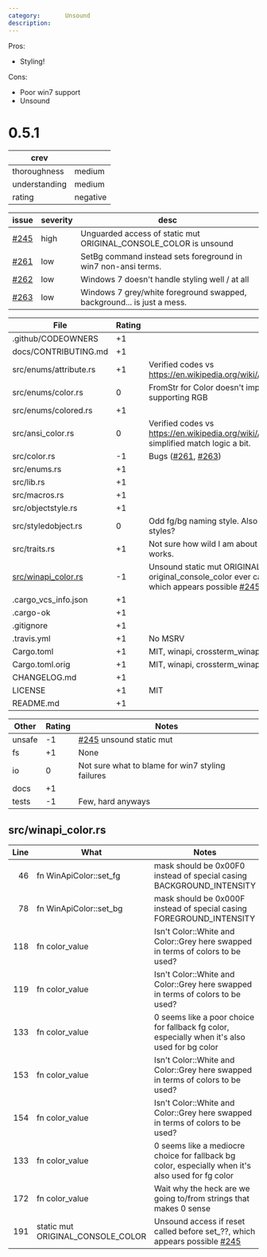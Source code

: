 ```yaml
---
category:       Unsound
description:    
---
```


Pros:
* Styling!

Cons:
* Poor win7 support
* Unsound

0.5.1
=====
| crev          |   |
| ------------- |---|
| thoroughness  | medium
| understanding | medium
| rating        | negative

| issue | severity  | desc |
| ----- | --------- | ---- |
| [#245]| high      | Unguarded access of static mut ORIGINAL_CONSOLE_COLOR is unsound
| [#261]| low       | SetBg command instead sets foreground in win7 non-ansi terms.
| [#262]| low       | Windows 7 doesn't handle styling well / at all
| [#263]| low       | Windows 7 grey/white foreground swapped, background... is just a mess.

| File                                          | Rating | Notes |
| --------------------------------------------- | ------ | ----- |
| .github/CODEOWNERS                            | +1 | |
| docs/CONTRIBUTING.md                          | +1 | |
| src/enums/attribute.rs                        | +1 | Verified codes vs https://en.wikipedia.org/wiki/ANSI_escape_code#SGR_parameters
| src/enums/color.rs                            |  0 | FromStr for Color doesn't implement RGB parsing despite supporting RGB
| src/enums/colored.rs                          | +1 | |
| src/ansi_color.rs                             |  0 | Verified codes vs https://en.wikipedia.org/wiki/ANSI_escape_code#8-bit .  Could've simplified match logic a bit.
| src/color.rs                                  | -1 | Bugs ([#261], [#263])
| src/enums.rs                                  | +1 | |
| src/lib.rs                                    | +1 | |
| src/macros.rs                                 | +1 | |
| src/objectstyle.rs                            | +1 | |
| src/styledobject.rs                           |  0 | Odd fg/bg naming style.  Also reset seems suboptimal if nesting styles?
| src/traits.rs                                 | +1 | Not sure how wild I am about &str extension methods, but it works.
| [src/winapi_color.rs](src/winapi_color.rs)    | -1 | Unsound static mut ORIGINAL_CONSOLE_COLOR if original_console_color ever called before init_console_color, which appears possible [#245]
| .cargo_vcs_info.json                          | +1 | |
| .cargo-ok                                     | +1 | |
| .gitignore                                    | +1 | |
| .travis.yml                                   | +1 | No MSRV
| Cargo.toml                                    | +1 | MIT, winapi, crossterm_winapi, serde
| Cargo.toml.orig                               | +1 | MIT, winapi, crossterm_winapi, serde
| CHANGELOG.md                                  | +1 | |
| LICENSE                                       | +1 | MIT
| README.md                                     | +1 | |

| Other     | Rating | Notes |
| --------- | ------ | ----- |
| unsafe    | -1 | [#245] unsound static mut
| fs        | +1 | None
| io        |  0 | Not sure what to blame for win7 styling failures
| docs      | +1 | |
| tests     | -1 | Few, hard anyways

src/winapi_color.rs
-------------------
| Line  | What  | Notes |
| -----:| ----- | ----- |
| 46    | fn WinApiColor::set_fg            | mask should be 0x00F0 instead of special casing BACKGROUND_INTENSITY
| 78    | fn WinApiColor::set_bg            | mask should be 0x000F instead of special casing FOREGROUND_INTENSITY
| 118   | fn color_value                    | Isn't Color::White and Color::Grey here swapped in terms of colors to be used?
| 119   | fn color_value                    | Isn't Color::White and Color::Grey here swapped in terms of colors to be used?
| 133   | fn color_value                    | 0 seems like a poor choice for fallback fg color, especially when it's also used for bg color
| 153   | fn color_value                    | Isn't Color::White and Color::Grey here swapped in terms of colors to be used?
| 154   | fn color_value                    | Isn't Color::White and Color::Grey here swapped in terms of colors to be used?
| 133   | fn color_value                    | 0 seems like a mediocre choice for fallback bg color, especially when it's also used for fg color
| 172   | fn color_value                    | Wait why the heck are we going to/from strings that makes 0 sense
| 191   | static mut ORIGINAL_CONSOLE_COLOR | Unsound access if reset called before set_??, which appears possible [#245]

[#245]: https://github.com/crossterm-rs/crossterm/issues/245
[#261]: https://github.com/crossterm-rs/crossterm/issues/261
[#262]: https://github.com/crossterm-rs/crossterm/issues/262
[#263]: https://github.com/crossterm-rs/crossterm/issues/263
